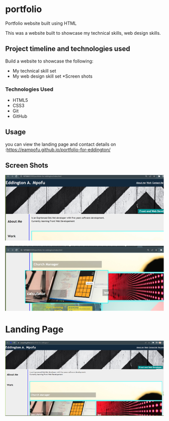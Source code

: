 # portfolio

Portfolio website built using HTML


This was a website built to showcase my technical skills, web design skills.



## Project timeline and technologies used

Build a  website to showcase the following:
* My technical skill set
* My web design skill set
*Screen shots

### Technologies Used

* HTML5
* CSS3
* Git
* GitHub


## Usage
you can view the landing page and contact details on :https://eampofu.github.io/portfolio-for-eddington/

## Screen Shots
![Alt text](image.png)

![Alt text](image-2.png)
# Landing Page
![Alt text](image-3.png)

